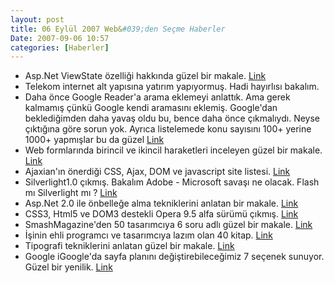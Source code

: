 ```yaml
---
layout: post
title: 06 Eylül 2007 Web&#039;den Seçme Haberler
Date: 2007-09-06 10:57
categories: [Haberler]
---
```


-   Asp.Net ViewState özelliği hakkında güzel bir makale. [Link][]
-   Telekom internet alt yapısına yatırım yapıyormuş. Hadi hayırlısı
    bakalım.
-   Daha önce Google Reader'a arama eklemeyi anlattık. Ama gerek
    kalmamış çünkü Google kendi aramasını eklemiş. Google'dan
    beklediğimden daha yavaş oldu bu, bence daha önce çıkmalıydı. Neyse
    çıktığına göre sorun yok. Ayrıca listelemede konu sayısını 100+
    yerine 1000+ yapmışlar bu da güzel [Link][2]
-   Web formlarında birincil ve ikincil haraketleri inceleyen güzel bir
    makale. [Link][3]
-   Ajaxian'ın önerdiği CSS, Ajax, DOM ve javascript site listesi.
    [Link][4]
-   Silverlight1.0 çıkmış. Bakalım Adobe - Microsoft savaşı ne olacak.
    Flash mı Silverlight mı ? [Link][5]
-   Asp.Net 2.0 ile önbelleğe alma tekniklerini anlatan bir makale.
    [Link][6]
-   CSS3, Html5 ve DOM3 destekli Opera 9.5 alfa sürümü çıkmış. [Link][7]
-   SmashMagazine'den 50 tasarımcıya 6 soru adlı güzel bir makale.
    [Link][8]
-   İşinin ehli programcı ve tasarımcıya lazım olan 40 kitap. [Link][9]
-   Tipografi tekniklerini anlatan güzel bir makale. [Link][10]
-   Google iGoogle'da sayfa planını değiştirebileceğimiz 7 seçenek
    sunuyor. Güzel bir yenilik. [Link][11]


  [Link]: http://www.csharpnedir.com/makalegoster.asp?Mid=776
    "asp.net viewstate"
  [2]: http://googlesystem.blogspot.com/2007/09/google-reader-adds-search.html
    "Google reader arama"
  [3]: http://www.lukew.com/resources/articles/PSactions.asp
    "web formları"
  [4]: http://ajaxian.com/archives/lets-compile-a-list-of-ajax-dom-and-js-related-resources
    "siteler"
  [5]: http://weblogs.asp.net/scottgu/archive/2007/09/04/silverlight-1-0-released-and-silverlight-for-linux-announced.aspx
    "Silverlight1.0"
  [6]: http://www.beansoftware.com/ASP.NET-Tutorials/Caching-Techniques.aspx
    "asp.net2.0 önbellek"
  [7]: http://my.opera.com/desktopteam/blog/2007/09/04/go-and-get-opera-9-5-alpha-3
    "Opera9.5"
  [8]: http://www.smashingmagazine.com/2007/09/05/50-designers-x-6-questions/
    "50 tasarımcıya 6 soru"
  [9]: http://www.smashingmagazine.com/2007/09/04/40-books-for-professional-design-development/
    "40 kitap "
  [10]: http://wisdump.com/design/typography-tools-and-techniques-of-the-trade/
    "tipografi"
  [11]: http://googlesystem.blogspot.com/2007/09/customize-igoogles-layout.html
    "iGoogle"
